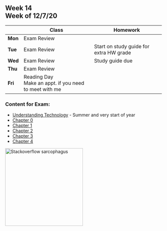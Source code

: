 <meta http-equiv="refresh" content="300"/>

## Week 14<br>Week of 12/7/20   

  |       |Class                  |Homework   |
  |-------|---------              |---------  |
  |**Mon**|Exam Review | |
  |**Tue**|Exam Review |Start on study guide for extra HW grade |
  |**Wed**|Exam Review |Study guide due |
  |**Thu**|Exam Review | |
  |**Fri**|Reading Day<br>Make an appt. if you need to meet with me | |

### Content for Exam:

* [Understanding Technology](/ap/curriculum/understanding_technology) - Summer and very start of year
* [Chapter 0](/ap/curriculum/0)
* [Chapter 1](/ap/curriculum/1)
* [Chapter 2](/ap/curriculum/2) 
* [Chapter 3](/ap/curriculum/3)
* [Chapter 4](/ap/curriculum/4) 
  
<img src="\ap\assets\img\stackoverflow-god.jpg" alt="Stackoverflow sarcophagus" height="250">